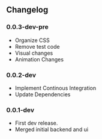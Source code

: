 ## Changelog

### 0.0.3-dev-pre
- Organize CSS
- Remove test code
- Visual changes
- Animation Changes

### 0.0.2-dev
- Implement Continous Integration
- Update Dependencies

### 0.0.1-dev
- First dev release.
- Merged initial backend and ui
